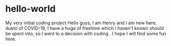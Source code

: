 # hello-world
My very initial coding project
Hello guys, I am Henry and I am new here, dueto of COVID-19, I have a huge of freetime which I haven't known should be spent into, so I went to a decision with coding .
I hope I will find some fun here. 
